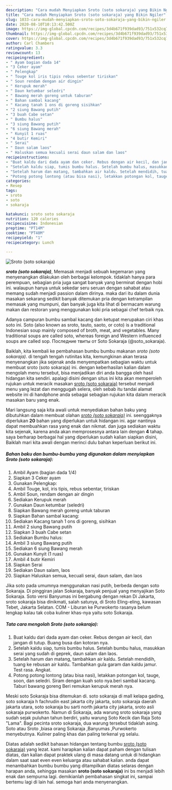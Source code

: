 ```yaml
---
description: "Cara mudah Menyiapkan Sroto (soto sokaraja) yang Bikin Ngiler"
title: "Cara mudah Menyiapkan Sroto (soto sokaraja) yang Bikin Ngiler"
slug: 1033-cara-mudah-menyiapkan-sroto-soto-sokaraja-yang-bikin-ngiler
date: 2020-08-10T10:13:42.500Z
image: https://img-global.cpcdn.com/recipes/3d4b671f939dad93/751x532cq70/sroto-soto-sokaraja-foto-resep-utama.jpg
thumbnail: https://img-global.cpcdn.com/recipes/3d4b671f939dad93/751x532cq70/sroto-soto-sokaraja-foto-resep-utama.jpg
cover: https://img-global.cpcdn.com/recipes/3d4b671f939dad93/751x532cq70/sroto-soto-sokaraja-foto-resep-utama.jpg
author: Carl Chambers
ratingvalue: 3.3
reviewcount: 13
recipeingredient:
- " Ayam bagian dada 14"
- "3 Ceker ayam"
- " Pelengkap"
- " Touge kol iris tipis rebus sebentar tiriskan"
- " Soun rendam dengan air dingin"
- " Kerupuk merah"
- " Daun ketumbar seledri"
- " Bawang merah goreng untuk taburan"
- " Bahan sambal kacang"
- " Kacang tanah 1 ons di goreng sisihkan"
- "2 siung Bawang putih"
- "3 buah Cabe setan"
- " Bumbu halus"
- "3 siung Bawang putih"
- "6 siung Bawang merah"
- " Kunyit 1 ruas"
- "4 butir Kemiri"
- " Serai"
- " Daun salam laos"
- " Haluskan semua kecuali serai daun salam dan laos"
recipeinstructions:
- "Buat kaldu dari dada ayam dan ceker. Rebus dengan air kecil, dan jangan di tutup. Buang busa dan kotoran nya."
- "Setelah kaldu siap, tumis bumbu halus. Setelah bumbu halus, masukkan serai yang sudah di geprek, daun salam dan laos."
- "Setelah harum dan matang, tambahkan air kaldu. Setelah mendidih, tuang ke rebusan air kaldu. Tambahkan gula garam dan kaldu jamur. Test rasa. Angkat."
- "Potong potong lontong (atau bisa nasi), letakkan potongan kol, tauge, soon, dan seledri. Siram dengan kuah soto nya.beri sambal kacang. Taburi bawang goreng Beri remukan kerupuk merah nya."
categories:
- Resep
tags:
- sroto
- soto
- sokaraja

katakunci: sroto soto sokaraja 
nutrition: 120 calories
recipecuisine: Indonesian
preptime: "PT14M"
cooktime: "PT40M"
recipeyield: "1"
recipecategory: Lunch

---
```



![Sroto (soto sokaraja)](https://img-global.cpcdn.com/recipes/3d4b671f939dad93/751x532cq70/sroto-soto-sokaraja-foto-resep-utama.jpg)

<b><i>sroto (soto sokaraja)</i></b>, Memasak menjadi sebuah kegemaran yang menyenangkan dilakukan oleh berbagai kelompok. tidaklah hanya para perempuan, sebagian pria juga sangat banyak yang berminat dengan hobi ini. walaupun hanya untuk sekedar seru seruan dengan sahabat atau memang sudah menjadi passion dalam dirinya. maka dari itu dalam dunia masakan sekarang sedikit banyak ditemukan pria dengan ketrampilan memasak yang mumpuni, dan banyak juga kita lihat di bermacam warung makan dan restoran yang menggunakan koki pria sebagai chef terbaik nya.

Adanya campuran bumbu sambal kacang dan ketupat merupakan ciri khas soto ini. Soto (also known as sroto, tauto, saoto, or coto) is a traditional Indonesian soup mainly composed of broth, meat, and vegetables. Many traditional soups are called soto, whereas foreign and Western influenced soups are called sop. Последние твиты от Soto Sokaraja (@soto_sokaraja).

Baiklah, kita kembali ke pembahasan bumbu bumbu makanan <i>sroto (soto sokaraja)</i>. di tengah tengah rutinitas kita, kemungkinan akan terasa menyenangkan jika sejenak anda menyempatkan sebagian waktu untuk membuat sroto (soto sokaraja) ini. dengan keberhasilan kalian dalam mengolah menu tersebut, bisa menjadikan diri anda bangga oleh hasil hidangan kita sendiri. apalagi disini dengan situs ini kita akan memperoleh rujukan untuk meracik masakan <u>sroto (soto sokaraja)</u> tersebut menjadi menu yang lezat dan menggugah selera, oleh sebab itu tandai alamat website ini di handphone anda sebagai sebagian rujukan kita dalam meracik masakan baru yang enak.


Mari langsung saja kita awali untuk menyediakan bahan baku yang dibutuhkan dalam membuat olahan <u><i>sroto (soto sokaraja)</i></u> ini. seenggaknya diperlukan <b>20</b> bahan yang diperlukan untuk hidangan ini. agar nantinya dapat membuahkan rasa yang enak dan nikmat. dan juga sediakan waktu kita sejenak, karena anda akan memprosesnya antara lain dengan <b>4</b> tahap. saya berharap berbagai hal yang diperlukan sudah kalian siapkan disini, Baiklah mari kita awali dengan merinci dulu bahan keperluan berikut ini.

<!--inarticleads1-->

##### Bahan baku dan bumbu-bumbu yang digunakan dalam menyiapkan Sroto (soto sokaraja):

1. Ambil  Ayam (bagian dada 1/4)
1. Siapkan 3 Ceker ayam
1. Gunakan  Pelengkap:
1. Ambil  Touge, kol, iris tipis, rebus sebentar, tiriskan
1. Ambil  Soun, rendam dengan air dingin
1. Sediakan  Kerupuk merah
1. Gunakan  Daun ketumbar (seledri)
1. Siapkan  Bawang merah goreng untuk taburan
1. Siapkan  Bahan sambal kacang:
1. Sediakan  Kacang tanah 1 ons di goreng, sisihkan
1. Ambil 2 siung Bawang putih
1. Siapkan 3 buah Cabe setan
1. Sediakan  Bumbu halus:
1. Ambil 3 siung Bawang putih
1. Sediakan 6 siung Bawang merah
1. Gunakan  Kunyit (1 ruas)
1. Ambil 4 butir Kemiri
1. Siapkan  Serai
1. Sediakan  Daun salam, laos
1. Siapkan  Haluskan semua, kecuali serai, daun salam, dan laos


Jika soto pada umumnya menggunakan nasi putih, berbeda dengan soto Sokaraja. Di pinggiran jalan Sokaraja, banyak penjual yang menyajikan Soto Sokaraja. Soto versi Banyumas ini bergabung dengan rekan Di Jakarta, sroto sokaraja bisa dinikmati, salah satunya, di Sroto Eling-eling, kawasan Tebet, Jakarta Selatan. COM - Liburan ke Purwokerto rasanya belum lengkap kalau tak coba kuliner khas-nya yaitu soto Sokaraja. 

<!--inarticleads2-->

##### Tata cara mengolah Sroto (soto sokaraja):

1. Buat kaldu dari dada ayam dan ceker. Rebus dengan air kecil, dan jangan di tutup. Buang busa dan kotoran nya.
1. Setelah kaldu siap, tumis bumbu halus. Setelah bumbu halus, masukkan serai yang sudah di geprek, daun salam dan laos.
1. Setelah harum dan matang, tambahkan air kaldu. Setelah mendidih, tuang ke rebusan air kaldu. Tambahkan gula garam dan kaldu jamur. Test rasa. Angkat.
1. Potong potong lontong (atau bisa nasi), letakkan potongan kol, tauge, soon, dan seledri. Siram dengan kuah soto nya.beri sambal kacang. Taburi bawang goreng Beri remukan kerupuk merah nya.


Meski soto Sokaraja bisa ditemukan di. soto sokaraja di mall kelapa gading, soto sokaraja h fachrudin east jakarta city jakarta, soto sokaraja daerah jakarta utara, soto sokaraja bu sarti north jakarta city jakarta, sroto asli sokaraja purwokerto. Namun di Sokaraja, ada warung sroto sokaraja yang sudah sejak puluhan tahun berdiri, yaitu warung Soto Kecik dan Raja Soto &#34;Lama&#34;. Bagi pecinta sroto sokaraja, dua warung tersebut tidaklah asing. Soto atau Sroto ,biasa orang Sokaraja ,Banyumas ,Purwokerto menyebutnya. Kuliner paling khas dan paling terkenal yg selalu. 

Diatas adalah sedikit bahasan hidangan tentang bumbu <u>sroto (soto sokaraja)</u> yang lezat. kami harapkan kalian dapat paham dengan tulisan diatas, dan kalian dapat praktek ulang di masa datang untuk di hidangkan dalam saat saat even even keluarga atau sahabat kalian. anda dapat menambahkan bumbu bumbu yang ditampilkan diatas selaras dengan harapan anda, sehingga masakan <b>sroto (soto sokaraja)</b> ini bs menjadi lebih enak dan sempurna lagi. demikianlah pembahasan singkat ini, sampai bertemu lagi di lain hal. semoga hari anda menyenangkan.

